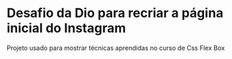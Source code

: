 # Desafio da Dio para recriar a página inicial do Instagram

Projeto usado para mostrar técnicas aprendidas no curso de Css Flex Box

## 
